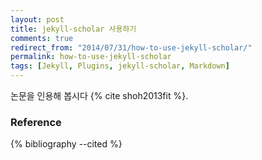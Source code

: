 ```yaml
---
layout: post
title: jekyll-scholar 사용하기
comments: true
redirect_from: "2014/07/31/how-to-use-jekyll-scholar/"
permalink: how-to-use-jekyll-scholar
tags: [Jekyll, Plugins, jekyll-scholar, Markdown]
---
```


논문을 인용해 봅시다 {% cite shoh2013fit %}.

### Reference

{% bibliography --cited %}
